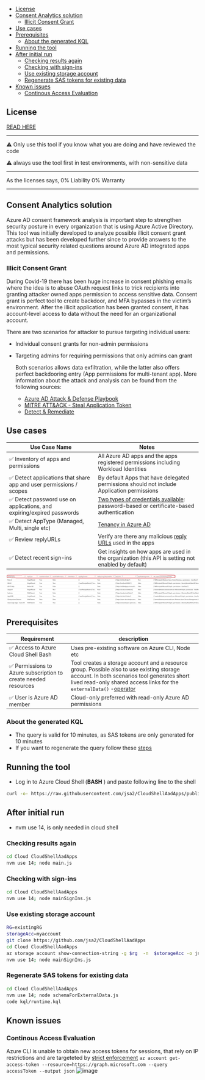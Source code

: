 
- [License](#license)
- [Consent Analytics solution](#consent-analytics-solution)
  - [Illicit Consent Grant](#illicit-consent-grant)
- [Use cases](#use-cases)
- [Prerequisites](#prerequisites)
  - [About the generated KQL](#about-the-generated-kql)
- [Running the tool](#running-the-tool)
- [After initial run](#after-initial-run)
  - [Checking results again](#checking-results-again)
  - [Checking with sign-ins](#checking-with-sign-ins)
  - [Use existing storage account](#use-existing-storage-account)
  - [Regenerate SAS tokens for existing data](#regenerate-sas-tokens-for-existing-data)
- [Known issues](#known-issues)
  - [Continous Access Evaluation](#continous-access-evaluation)

## License

[READ HERE](https://github.com/jsa2/CloudShellAadApps/blob/public/LICENSE)

---
 
  ⚠ Only use this tool if you know what you are doing and have reviewed the code

  ⚠ always use the tool first in test environments, with non-sensitive data

---
As the licenses says, 0%  Liability 0% Warranty

---
## Consent Analytics solution
Azure AD consent framework analysis is important step to strengthen security posture in every organization that is using Azure Active Directory. This tool was initially developed to analyze possible illicit consent grant attacks but has been developed further since to provide answers to the most typical security related questions around Azure AD integrated apps and permissions.

### Illicit Consent Grant

During Covid-19 there has been huge increase in consent phishing emails where the idea is to abuse OAuth request links to trick recipients into granting attacker owned apps permission to access sensitive data. Consent grant is perfect tool to create backdoor, and MFA bypasses in the victim’s environment. After the illicit application has been granted consent, it has account-level access to data without the need for an organizational account.

There are two scenarios for attacker to pursue targeting individual users:
- Individual consent grants for non-admin permissions
- Targeting admins for requiring permissions that only admins can grant
  
  Both scenarios allows data exfiltration, while the latter also offers perfect backdooring entry (App permissions for multi-tenant app). More information about the attack and analysis can be found from the following sources:
  - [Azure AD Attack & Defense Playbook](https://github.com/Cloud-Architekt/AzureAD-Attack-Defense)
  - [MITRE ATT&ACK - Steal Application Token](https://attack.mitre.org/techniques/T1528/)
  - [Detect & Remediate ](https://docs.microsoft.com/en-us/microsoft-365/security/office-365-security/detect-and-remediate-illicit-consent-grants?view=o365-worldwide)



## Use cases

Use Case Name | Notes
-|-
✅ Inventory of apps and permissions | All Azure AD apps and the apps registered permissions including Workload Identities
✅ Detect applications that share app and user permissions / scopes | By default Apps that have delegated permissions should not include Application permissions
✅ Detect password use on applications, and expiring/expired passwords | [Two types of credentials available](https://docs.microsoft.com/en-us/azure/active-directory/develop/howto-create-service-principal-portal#authentication-two-options): password-based or certificate-based authentication
✅ Detect AppType (Managed, Multi, single etc) | [Tenancy in Azure AD](https://docs.microsoft.com/en-us/azure/active-directory/develop/single-and-multi-tenant-apps)
✅ Review replyURLs | Verify are there any malicious [reply URLs](https://docs.microsoft.com/en-us/azure/active-directory/develop/reply-url) used in the apps
✅ Detect recent sign-ins | Get insights on how apps are used in the organization (this API is setting not enabled by default)

![./Pictures/Results-2-1.jpg](./Pictures/Results-2-1.jpg)


## Prerequisites 

Requirement | description |
-|-
✅ Access to Azure Cloud Shell Bash | Uses pre-existing software on Azure CLI, Node etc 
✅ Permissions to Azure subscription to create needed resources | Tool creates a storage account and a resource group. Possible also to use existing storage account. In both scenarios tool generates short lived read-only shared access links for the ``externalData()`` -[operator](https://docs.microsoft.com/en-us/azure/data-explorer/kusto/query/externaldata-operator?pivots=azuredataexplorer#examples)
✅ User is Azure AD member |Cloud-only preferred with read-only Azure AD permissions 

### About the generated KQL
- The query is valid for 10 minutes, as SAS tokens are only generated for 10 minutes
- If you want to regenerate the query follow these  [steps](#regenerate-sas-tokens-for-existing-data)

## Running the tool

- Log in to Azure Cloud Shell (**BASH** ) and paste following line to the shell
```bash
curl -o- https://raw.githubusercontent.com/jsa2/CloudShellAadApps/public/remote.sh | bash
```

## After initial run
- nvm use 14, is only needed in cloud shell
### Checking results again
```bash
cd Cloud CloudShellAadApps
nvm use 14; node main.js
```

### Checking with sign-ins 
```bash
cd Cloud CloudShellAadApps
nvm use 14; node mainSignIns.js
```

### Use existing storage account 
```bash
RG=existingRG
storageAcc=myaccount
git clone https://github.com/jsa2/CloudShellAadApps
cd Cloud CloudShellAadApps
az storage account show-connection-string -g $rg  -n  $storageAcc -o json  > src/config.json
nvm use 14; node mainSignIns.js
```

### Regenerate SAS tokens for existing data
```bash
cd Cloud CloudShellAadApps
nvm use 14; node schemaForExternalData.js
code kql/runtime.kql
```


## Known issues
### Continous Access Evaluation
Azure CLI is unable to obtain new access tokens for sessions, that rely on IP restrictions and are targeteted by [strict enforcement](https://docs.microsoft.com/en-us/azure/active-directory/conditional-access/concept-continuous-access-evaluation#ip-address-variation)
``az account get-access-token --resource=https://graph.microsoft.com --query accessToken --output json`` 
![image](https://user-images.githubusercontent.com/58001986/146808098-035dd7a9-1314-41fe-aa36-471988da634d.png)
